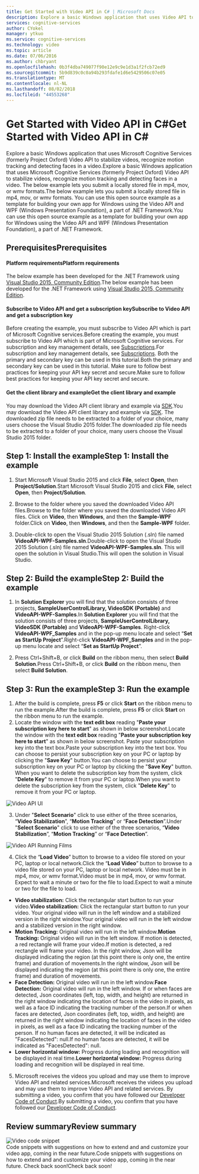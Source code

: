 ```yaml
---
title: Get Started with Video API in C# | Microsoft Docs
description: Explore a basic Windows application that uses Video API to stabilize videos, recognize motion tracking, and detect faces in a video.
services: cognitive-services
author: CYokel
manager: ytkuo
ms.service: cognitive-services
ms.technology: video
ms.topic: article
ms.date: 07/06/2016
ms.author: chbryant
ms.openlocfilehash: 0b3f4dba749077f90e12e9c9e1d3a1f2fcb72ed9
ms.sourcegitcommit: 5b9d839c0c0a94b293fdafe1d6e5429506c07e05
ms.translationtype: MT
ms.contentlocale: nl-NL
ms.lasthandoff: 08/02/2018
ms.locfileid: "44553268"
---
```

# <a name="get-started-with-video-api-in-c35"></a><span data-ttu-id="71a74-103">Get Started with Video API in C&#35;</span><span class="sxs-lookup"><span data-stu-id="71a74-103">Get Started with Video API in C&#35;</span></span>

<span data-ttu-id="71a74-104">Explore a basic Windows application that uses Microsoft Cognitive Services (formerly Project Oxford) Video API to stabilize videos, recognize motion tracking and detecting faces in a video.</span><span class="sxs-lookup"><span data-stu-id="71a74-104">Explore a basic Windows application that uses Microsoft Cognitive Services (formerly Project Oxford) Video API to stabilize videos, recognize motion tracking and detecting faces in a video.</span></span> <span data-ttu-id="71a74-105">The below example lets you submit a locally stored file in mp4, mov, or wmv formats.</span><span class="sxs-lookup"><span data-stu-id="71a74-105">The below example lets you submit a locally stored file in mp4, mov, or wmv formats.</span></span> <span data-ttu-id="71a74-106">You can use this open source example as a template for building your own app for Windows using the Video API and WPF (Windows Presentation Foundation), a part of .NET Framework.</span><span class="sxs-lookup"><span data-stu-id="71a74-106">You can use this open source example as a template for building your own app for Windows using the Video API and WPF (Windows Presentation Foundation), a part of .NET Framework.</span></span>

## <a name="Prerequisites"></a><span data-ttu-id="71a74-107">Prerequisites</span><span class="sxs-lookup"><span data-stu-id="71a74-107">Prerequisites</span></span>  
#### <a name="platform-requirements"></a><span data-ttu-id="71a74-108">Platform requirements</span><span class="sxs-lookup"><span data-stu-id="71a74-108">Platform requirements</span></span>
  <span data-ttu-id="71a74-109">The below example has been developed for the .NET Framework using [Visual Studio 2015, Community Edition](https://www.visualstudio.com/products/visual-studio-community-vs).</span><span class="sxs-lookup"><span data-stu-id="71a74-109">The below example has been developed for the .NET Framework using [Visual Studio 2015, Community Edition](https://www.visualstudio.com/products/visual-studio-community-vs).</span></span>  
#### <a name="subscribe-to-video-api-and-get-a-subscription-key"></a><span data-ttu-id="71a74-110">Subscribe to Video API and get a subscription key</span><span class="sxs-lookup"><span data-stu-id="71a74-110">Subscribe to Video API and get a subscription key</span></span> 
  <span data-ttu-id="71a74-111">Before creating the example, you must subscribe to Video API which is part of Microsoft Cognitive services.</span><span class="sxs-lookup"><span data-stu-id="71a74-111">Before creating the example, you must subscribe to Video API which is part of Microsoft Cognitive services.</span></span> <span data-ttu-id="71a74-112">For subscription and key management details, see [Subscriptions](https://www.microsoft.com/cognitive-services/en-us/sign-up).</span><span class="sxs-lookup"><span data-stu-id="71a74-112">For subscription and key management details, see [Subscriptions](https://www.microsoft.com/cognitive-services/en-us/sign-up).</span></span> <span data-ttu-id="71a74-113">Both the primary and secondary key can be used in this tutorial.</span><span class="sxs-lookup"><span data-stu-id="71a74-113">Both the primary and secondary key can be used in this tutorial.</span></span> <span data-ttu-id="71a74-114">Make sure to follow best practices for keeping your API key secret and secure.</span><span class="sxs-lookup"><span data-stu-id="71a74-114">Make sure to follow best practices for keeping your API key secret and secure.</span></span> 
#### <a name="get-the-client-library-and-example"></a><span data-ttu-id="71a74-115">Get the client library and example</span><span class="sxs-lookup"><span data-stu-id="71a74-115">Get the client library and example</span></span>
  <span data-ttu-id="71a74-116">You may download the Video API client library and example via [SDK](https://www.github.com/microsoft/cognitive-video-windows).</span><span class="sxs-lookup"><span data-stu-id="71a74-116">You may download the Video API client library and example via [SDK](https://www.github.com/microsoft/cognitive-video-windows).</span></span> <span data-ttu-id="71a74-117">The downloaded zip file needs to be extracted to a folder of your choice, many users choose the Visual Studio 2015 folder.</span><span class="sxs-lookup"><span data-stu-id="71a74-117">The downloaded zip file needs to be extracted to a folder of your choice, many users choose the Visual Studio 2015 folder.</span></span>

## <a name="Step1"></a><span data-ttu-id="71a74-118">Step 1: Install the example</span><span class="sxs-lookup"><span data-stu-id="71a74-118">Step 1: Install the example</span></span>
1.  <span data-ttu-id="71a74-119">Start Microsoft Visual Studio 2015 and click **File**, select **Open**, then **Project/Solution**.</span><span class="sxs-lookup"><span data-stu-id="71a74-119">Start Microsoft Visual Studio 2015 and click **File**, select **Open**, then **Project/Solution**.</span></span>

2.  <span data-ttu-id="71a74-120">Browse to the folder where you saved the downloaded Video API files.</span><span class="sxs-lookup"><span data-stu-id="71a74-120">Browse to the folder where you saved the downloaded Video API files.</span></span> <span data-ttu-id="71a74-121">Click on **Video**, then **Windows**, and then the **Sample-WPF** folder.</span><span class="sxs-lookup"><span data-stu-id="71a74-121">Click on **Video**, then **Windows**, and then the **Sample-WPF** folder.</span></span>
3.  <span data-ttu-id="71a74-122">Double-click to open the Visual Studio 2015 Solution (.sln) file named **VideoAPI-WPF-Samples.sln**.</span><span class="sxs-lookup"><span data-stu-id="71a74-122">Double-click to open the Visual Studio 2015 Solution (.sln) file named **VideoAPI-WPF-Samples.sln**.</span></span> <span data-ttu-id="71a74-123">This will open the solution in Visual Studio.</span><span class="sxs-lookup"><span data-stu-id="71a74-123">This will open the solution in Visual Studio.</span></span>

## <a name="Step2"></a><span data-ttu-id="71a74-124">Step 2: Build the example</span><span class="sxs-lookup"><span data-stu-id="71a74-124">Step 2: Build the example</span></span>  
1.  <span data-ttu-id="71a74-125">In **Solution Explorer** you will find that the solution consists of three projects, **SampleUserControlLibrary, VideoSDK (Portable)** and **VideoAPI-WPF-Samples**.</span><span class="sxs-lookup"><span data-stu-id="71a74-125">In **Solution Explorer** you will find that the solution consists of three projects, **SampleUserControlLibrary, VideoSDK (Portable)** and **VideoAPI-WPF-Samples**.</span></span> <span data-ttu-id="71a74-126">Right-click **VideoAPI-WPF_Samples** and in the pop-up menu locate and select “**Set as StartUp Project**”.</span><span class="sxs-lookup"><span data-stu-id="71a74-126">Right-click **VideoAPI-WPF_Samples** and in the pop-up menu locate and select “**Set as StartUp Project**”.</span></span>

2.  <span data-ttu-id="71a74-127">Press Ctrl+Shift+B, or click **Build** on the ribbon menu, then select **Build Solution**.</span><span class="sxs-lookup"><span data-stu-id="71a74-127">Press Ctrl+Shift+B, or click **Build** on the ribbon menu, then select **Build Solution**.</span></span>

## <a name="Step3"></a><span data-ttu-id="71a74-128">Step 3: Run the example</span><span class="sxs-lookup"><span data-stu-id="71a74-128">Step 3: Run the example</span></span>
1.  <span data-ttu-id="71a74-129">After the build is complete, press **F5** or click **Start** on the ribbon menu to run the example.</span><span class="sxs-lookup"><span data-stu-id="71a74-129">After the build is complete, press **F5** or click **Start** on the ribbon menu to run the example.</span></span>  
2.  <span data-ttu-id="71a74-130">Locate the window with the **text edit box** reading "**Paste your subscription key here to start**" as shown in below screenshot.</span><span class="sxs-lookup"><span data-stu-id="71a74-130">Locate the window with the **text edit box** reading "**Paste your subscription key here to start**" as shown in below screenshot.</span></span> <span data-ttu-id="71a74-131">Paste your subscription key into the text box.</span><span class="sxs-lookup"><span data-stu-id="71a74-131">Paste your subscription key into the text box.</span></span> <span data-ttu-id="71a74-132">You can choose to persist your subscription key on your PC or laptop by clicking the "**Save Key**" button.</span><span class="sxs-lookup"><span data-stu-id="71a74-132">You can choose to persist your subscription key on your PC or laptop by clicking the "**Save Key**" button.</span></span> <span data-ttu-id="71a74-133">When you want to delete the subscription key from the system, click "**Delete Key**" to remove it from your PC or laptop.</span><span class="sxs-lookup"><span data-stu-id="71a74-133">When you want to delete the subscription key from the system, click "**Delete Key**" to remove it from your PC or laptop.</span></span>

  ![Video API UI](https://docstestmedia1.blob.core.windows.net/azure-media/articles/cognitive-services/Video/Images/VideoAPI.PNG)

3.  <span data-ttu-id="71a74-135">Under "**Select Scenario**" click to use either of the three scenarios, “**Video Stabilization**”, “**Motion Tracking**” or “**Face Detection**”.</span><span class="sxs-lookup"><span data-stu-id="71a74-135">Under "**Select Scenario**" click to use either of the three scenarios, “**Video Stabilization**”, “**Motion Tracking**” or “**Face Detection**”.</span></span> 

  ![Video API Running Films](https://docstestmedia1.blob.core.windows.net/azure-media/articles/cognitive-services/Video/Images/VideoAPiInterface.PNG)  

4.  <span data-ttu-id="71a74-137">Click the “**Load Video**” button to browse to a video file stored on your PC, laptop or local network.</span><span class="sxs-lookup"><span data-stu-id="71a74-137">Click the “**Load Video**” button to browse to a video file stored on your PC, laptop or local network.</span></span> <span data-ttu-id="71a74-138">Video must be in mp4, mov, or wmv format.</span><span class="sxs-lookup"><span data-stu-id="71a74-138">Video must be in mp4, mov, or wmv format.</span></span> <span data-ttu-id="71a74-139">Expect to wait a minute or two for the file to load.</span><span class="sxs-lookup"><span data-stu-id="71a74-139">Expect to wait a minute or two for the file to load.</span></span>
  * <span data-ttu-id="71a74-140">**Video stabilization:** Click the rectangular start button to run your video.</span><span class="sxs-lookup"><span data-stu-id="71a74-140">**Video stabilization:** Click the rectangular start button to run your video.</span></span> <span data-ttu-id="71a74-141">Your original video will run in the left window and a stabilized version in the right window.</span><span class="sxs-lookup"><span data-stu-id="71a74-141">Your original video will run in the left window and a stabilized version in the right window.</span></span>
  * <span data-ttu-id="71a74-142">**Motion Tracking:** Original video will run in the left window.</span><span class="sxs-lookup"><span data-stu-id="71a74-142">**Motion Tracking:** Original video will run in the left window.</span></span> <span data-ttu-id="71a74-143">If motion is detected, a red rectangle will frame your video.</span><span class="sxs-lookup"><span data-stu-id="71a74-143">If motion is detected, a red rectangle will frame your video.</span></span> <span data-ttu-id="71a74-144">In the right window, Json will be displayed indicating the region (at this point there is only one, the entire frame) and duration of movements.</span><span class="sxs-lookup"><span data-stu-id="71a74-144">In the right window, Json will be displayed indicating the region (at this point there is only one, the entire frame) and duration of movements.</span></span>
  * <span data-ttu-id="71a74-145">**Face Detection:** Original video will run in the left window.</span><span class="sxs-lookup"><span data-stu-id="71a74-145">**Face Detection:** Original video will run in the left window.</span></span> <span data-ttu-id="71a74-146">If or when faces are detected, Json coordinates (left, top, width, and height) are returned in the right window indicating the location of faces in the video in pixels, as well as a face ID indicating the tracking number of the person.</span><span class="sxs-lookup"><span data-stu-id="71a74-146">If or when faces are detected, Json coordinates (left, top, width, and height) are returned in the right window indicating the location of faces in the video in pixels, as well as a face ID indicating the tracking number of the person.</span></span> <span data-ttu-id="71a74-147">If no human faces are detected, it will be indicated as "FacesDetected": null.</span><span class="sxs-lookup"><span data-stu-id="71a74-147">If no human faces are detected, it will be indicated as "FacesDetected": null.</span></span>
  * <span data-ttu-id="71a74-148">**Lower horizontal window:** Progress during loading and recognition will be displayed in real time.</span><span class="sxs-lookup"><span data-stu-id="71a74-148">**Lower horizontal window:** Progress during loading and recognition will be displayed in real time.</span></span>  
5. <span data-ttu-id="71a74-149">Microsoft receives the videos you upload and may use them to improve Video API and related services.</span><span class="sxs-lookup"><span data-stu-id="71a74-149">Microsoft receives the videos you upload and may use them to improve Video API and related services.</span></span> <span data-ttu-id="71a74-150">By submitting a video, you confirm that you have followed our [Developer Code of Conduct](http://go.microsoft.com/fwlink/?LinkId=698895).</span><span class="sxs-lookup"><span data-stu-id="71a74-150">By submitting a video, you confirm that you have followed our [Developer Code of Conduct](http://go.microsoft.com/fwlink/?LinkId=698895).</span></span>

## <a name="Review"></a><span data-ttu-id="71a74-151">Review summary</span><span class="sxs-lookup"><span data-stu-id="71a74-151">Review summary</span></span>

![Video code snippet](https://docstestmedia1.blob.core.windows.net/azure-media/articles/cognitive-services/Video/Images/VideoCodesnippet.PNG)  
<span data-ttu-id="71a74-153">Code snippets with suggestions on how to extend and and customize your video app, coming in the near future.</span><span class="sxs-lookup"><span data-stu-id="71a74-153">Code snippets with suggestions on how to extend and and customize your video app, coming in the near future.</span></span> <span data-ttu-id="71a74-154">Check back soon!</span><span class="sxs-lookup"><span data-stu-id="71a74-154">Check back soon!</span></span>   




